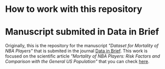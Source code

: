 # How to work with this repository

# Manuscript submited in Data in Brief
Originally, this is the repository for the manuscript _"Dataset for Mortality of NBA Players"_ that is submited in the 
journal [Data in Brief](https://www.journals.elsevier.com/data-in-brief). This work is focused on the scientific article _"Mortality of NBA Players: Risk Factors and Comparison with the General US Population"_ that you 
can check [here](https://doi.org/10.3390/app9030500). 

